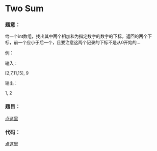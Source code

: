 #	Two Sum


### 题意：
给一个int数组，找出其中两个相加和为指定数字的数字的下标。返回的两个下标，前一个应小于后一个，且要注意这两个记录的下标不是从0开始的...

例：

输入：

[2,7,11,15], 9

输出：

1, 2

### 题目：
<a href="https://leetcode.com/problems/two-sum/" target="_blank">点这里</a>

### 代码：
<a href="./index.cpp">点这里</a>
